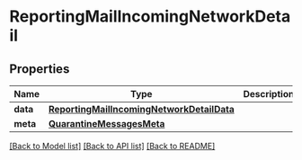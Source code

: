 # ReportingMailIncomingNetworkDetail

## Properties
Name | Type | Description | Notes
------------ | ------------- | ------------- | -------------
**data** | [**ReportingMailIncomingNetworkDetailData**](ReportingMailIncomingNetworkDetailData.md) |  | [optional] 
**meta** | [**QuarantineMessagesMeta**](QuarantineMessagesMeta.md) |  | [optional] 

[[Back to Model list]](../README.md#documentation-for-models) [[Back to API list]](../README.md#documentation-for-api-endpoints) [[Back to README]](../README.md)

